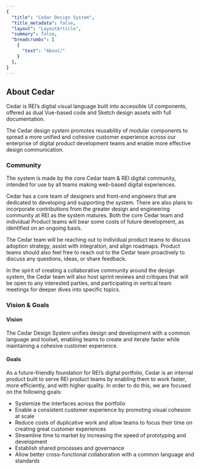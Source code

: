 ```yaml
---
{
  "title": "Cedar Design System",
  "title_metadata": false,
  "layout": "LayoutArticle",
  "summary": false,
  "breadcrumbs": [
    {
      "text": "About/"
    }
  ],
}
---
```


<cdr-doc-table-of-contents-shell>

## About Cedar

Cedar is REI’s digital visual language built into accessible UI components, offered as dual Vue-based code and Sketch design assets with full documentation.

<cdr-img :src="$withBase(`/about/cedar1.png`)" alt="Cedar provides design assets for sketch, Vue.js components and the documentation to use them."/>

The Cedar design system promotes reusability of modular components to spread a more unified and cohesive customer experience across our enterprise of digital product development teams and enable more effective design communication.

### Community

The system is made by the core Cedar team & REI digital community, intended for use by all teams making web-based digital experiences.

Cedar has a core team of designers and front-end engineers that are dedicated to developing and supporting the system. There are also plans to incorporate contributions from the greater design and engineering community at REI as the system matures. Both the core Cedar team and individual Product teams will bear some costs of future development, as identified on an ongoing basis.

The Cedar team will be reaching out to individual product teams to discuss adoption strategy, assist with integration, and align roadmaps. Product teams should also feel free to reach out to the Cedar team proactively to discuss any questions, ideas, or share feedback.

In the spirit of creating a collaborative community around the design system, the Cedar team will also host sprint reviews and critiques that will be open to any interested parties, and participating in vertical team meetings for deeper dives into specific topics.

### Vision & Goals

#### Vision

The Cedar Design System unifies design and development with a common language and toolset, enabling teams to create and iterate faster while maintaining a cohesive customer experience. 

#### Goals

As a future-friendly foundation for REI’s digital portfolio, Cedar is an internal product built to serve REI product teams by enabling them to work faster, more efficiently, and with higher quality. In order to do this, we are focused on the following goals:

- Systemize the interfaces across the portfolio
- Enable a consistent customer experience by promoting visual cohesion at scale
- Reduce costs of duplicative work and allow teams to focus their time on creating great customer experiences 
- Streamline time to market by increasing the speed of prototyping and development
- Establish shared processes and governance
- Allow better cross-functional collaboration with a common language and standards

</cdr-doc-table-of-contents-shell>
